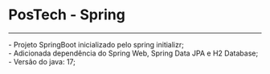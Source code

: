 # PosTech - Spring 
<hr>
- Projeto SpringBoot inicializado pelo spring initializr;<br>
- Adicionada dependência do Spring Web, Spring Data JPA e H2 Database;<br>
- Versão do java: 17;
